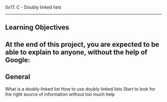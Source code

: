 0x17. C - Doubly linked lists

------------------------------------
Learning Objectives
------------------------------------
At the end of this project, you are expected to be able to explain to anyone, without the help of Google:
-------------------------------------
General
-------------------------------------
What is a doubly linked list
How to use doubly linked lists
Start to look for the right source of information without too much help
